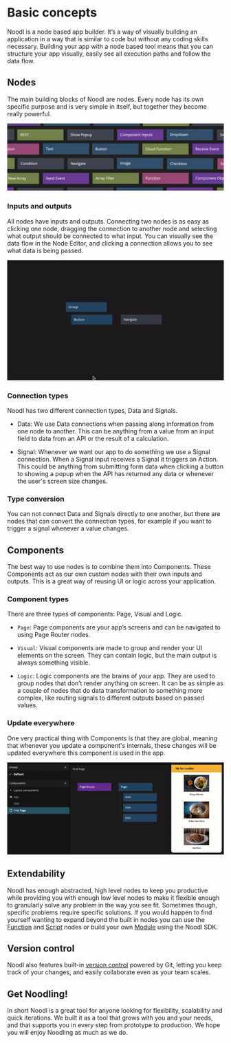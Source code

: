 # Basic concepts

Noodl is a node based app builder. It’s a way of visually building an application in a way that is similar to code but without any coding skills necessary. Building your app with a node based tool means that you can structure your app visually, easily see all execution paths and follow the data flow.

## Nodes

The main building blocks of Noodl are nodes. Every node has its own specific purpose and is very simple in itself, but together they become really powerful.

![](nodes.png)

### Inputs and outputs

All nodes have inputs and outputs. Connecting two nodes is as easy as clicking one node, dragging the connection to another node and selecting what output should be connected to what input. You can visually see the data flow in the Node Editor, and clicking a connection allows you to see what data is being passed.

![](connecting-nodes.gif)

### Connection types

Noodl has two different connection types, <span class="ndl-data">Data</span> and <span class="ndl-signal">Signals</span>.

-   <span class="ndl-data">Data</span>: We use Data connections when passing along information from one node to another. This can be anything from a value from an input field to data from an API or the result of a calculation.

-   <span class="ndl-signal">Signal</span>: Whenever we want our app to do something we use a Signal connection. When a Signal input receives a Signal it triggers an Action. This could be anything from submitting form data when clicking a button to showing a popup when the API has returned any data or whenever the user's screen size changes.

### Type conversion

You can not connect <span class="ndl-data">Data</span> and <span class="ndl-signal">Signals</span> directly to one another, but there are nodes that can convert the connection types, for example if you want to trigger a signal whenever a value changes.

## Components

The best way to use nodes is to combine them into Components. These Components act as our own custom nodes with their own inputs and outputs. This is a great way of reusing UI or logic across your application.

### Component types

There are three types of components: Page, Visual and Logic.

-   `Page`: Page components are your app’s screens and can be navigated to using Page Router nodes.

-   `Visual`: Visual components are made to group and render your UI elements on the screen. They can contain logic, but the main output is always something visible.

-   `Logic`: Logic components are the brains of your app. They are used to group nodes that don’t render anything on screen. It can be as simple as a couple of nodes that do data transformation to something more complex, like routing signals to different outputs based on passed values.

### Update everywhere

One very practical thing with Components is that they are global, meaning that whenever you update a component's internals, these changes will be updated everywhere this component is used in the app.

![](components.gif)

## Extendability

Noodl has enough abstracted, high level nodes to keep you productive while providing you with enough low level nodes to make it flexible enough to granularly solve any problem in the way you see fit. Sometimes though, specific problems require specific solutions. If you would happen to find yourself wanting to expand beyond the built in nodes you can use the [Function](nodes/javascript/function/) and [Script](nodes/javascript/script/) nodes or build your own [Module](extending/) using the Noodl SDK.

## Version control

Noodl also features built-in [version control](guides/version-control/) powered by Git, letting you keep track of your changes, and easily collaborate even as your team scales.

## Get Noodling!

In short Noodl is a great tool for anyone looking for flexibility, scalability and quick iterations. We built it as a tool that grows with you and your needs, and that supports you in every step from prototype to production. We hope you will enjoy Noodling as much as we do.

